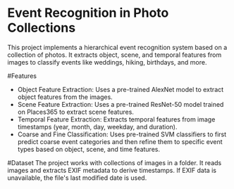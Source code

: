 # Event Recognition in Photo Collections

This project implements a hierarchical event recognition system based on a collection of photos. 
It extracts object, scene, and temporal features from images to classify events like weddings, hiking, birthdays, and more.

#Features
- Object Feature Extraction: Uses a pre-trained AlexNet model to extract object features from the images.
- Scene Feature Extraction: Uses a pre-trained ResNet-50 model trained on Places365 to extract scene features.
- Temporal Feature Extraction: Extracts temporal features from image timestamps (year, month, day, weekday, and duration).
- Coarse and Fine Classification: Uses pre-trained SVM classifiers to first predict coarse event categories and then refine them to specific event types based on object, scene, and time features.

#Dataset
The project works with collections of images in a folder. It reads images and extracts EXIF metadata to derive timestamps. If EXIF data is unavailable, the file's last modified date is used.

